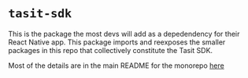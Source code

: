 # `tasit-sdk`

This is the package the most devs will add as a depedendency for their React Native app. This package imports and reexposes the smaller packages in this repo that collectively constitute the Tasit SDK.

Most of the details are in the main README for the monorepo [here](../../README.md)
